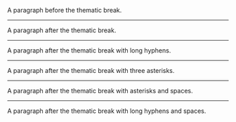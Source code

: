 A paragraph before the thematic break.

---

A paragraph after the thematic break.

___

A paragraph after the thematic break with long hyphens.

***

A paragraph after the thematic break with three asterisks.

* * *

A paragraph after the thematic break with asterisks and spaces.

_ _ _

A paragraph after the thematic break with long hyphens and spaces.